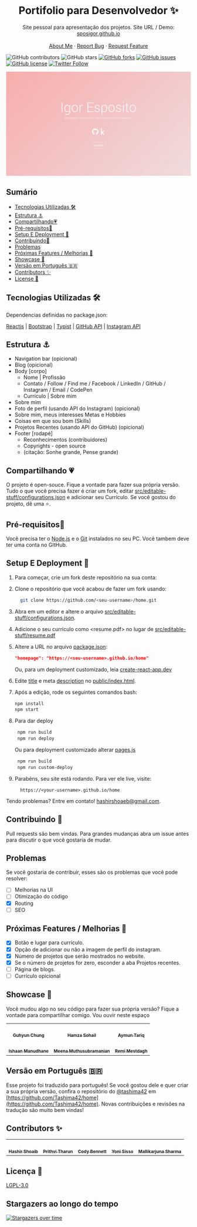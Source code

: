 <!-- PROJECT LOGO -->
<br />
<p align="center">
  <h1 align="center"> Portifolio para Desenvolvedor ✨</h1>

  <p align="center">
    Site pessoal para apresentação dos projetos. Site URL / Demo: 
    <a href="https://sposigor.github.io/spos.github.io/">sposigor.github.io</a>
    <br />
    <br />
    <a href="https://hashirshoaeb.com">About Me</a>
    ·
    <a href="https://github.com/hashirshoaeb/home/issues">Report Bug</a>
    ·
    <a href="https://github.com/hashirshoaeb/home/issues">Request Feature</a>
  </p>
</p>

![GitHub contributors](https://img.shields.io/github/contributors/hashirshoaeb/home?color=ffcc66&style=for-the-badge)
![GitHub stars](https://img.shields.io/github/stars/hashirshoaeb/home?color=ffcc66&style=for-the-badge)
[![GitHub forks](https://img.shields.io/github/forks/hashirshoaeb/home?style=for-the-badge)](https://github.com/hashirshoaeb/star_book/network)
[![GitHub issues](https://img.shields.io/github/issues/hashirshoaeb/home?color=ffcc66&style=for-the-badge)](https://github.com/hashirshoaeb/star_book/issues)
[![GitHub license](https://img.shields.io/github/license/hashirshoaeb/home?style=for-the-badge)](https://github.com/hashirshoaeb/home/blob/master/LICENSE)
[![Twitter Follow](https://img.shields.io/twitter/follow/hashirshoaeb?color=ffcc66&logo=twitter&logoColor=ffffff&style=for-the-badge)](https://twitter.com/hashirshoaeb)

[![Site preview](/public/social-image.png)](https://sposigor.github.io/spos.github.io/)

## Sumário

- [Tecnologias Utilizadas 🛠️](#tecnologias-utilizadas-)
- [Estrutura ⚓](#estrutura-)
- [Compartilhando💗](#compartilhando-)
- [Pré-requisitos🍪](#pré-requisitos)
- [Setup E Deployment 🔧](#setup-e-deployment-)
- [Contribuindo🙌](#contribuindo-)
- [Problemas](#problemas)
- [Próximas Features / Melhorias 🔗](#próximas-features--melhorias-)
- [Showcase 🚀](#showcase-)
- [Versão em Português :brazil:](#versao-em-portugues-)
- [Contributors ✨](#contributors-)
- [License 📄](#license-)

## Tecnologias Utilizadas 🛠️

Dependencias definidas no package.json:

[Reactjs](https://reactjs.org/)
| [Bootstrap](https://getbootstrap.com/)
| [Typist](https://github.com/jstejada/react-typist)
| [GitHub API](https://developer.github.com/v3/repos/)
| [Instagram API](https://www.instagram.com/developer/embedding/)

## Estrutura ⚓

- Navigation bar (opicional)
- Blog (opicional)
- Body [corpo]
  - Nome | Profissão
  - Contato / Follow / Find me / Facebook / LinkedIn / GitHub / Instagram / Email / CodePen
  - Currículo | Sobre mim
-  Sobre mim
  - Foto de perfil (usando API do Instagram) (opicional)
  - Sobre mim, meus interesses Metas e Hobbies
  - Coisas em que sou bom (Skills)
- Projetos Recentes (usando API do GitHub) (opicional)
- Footer [rodapé]
  - Reconhecimentos (contribuidores)
  - Copyrights - open source
  - (citação: Sonhe grande, Pense grande)

## Compartilhando 💗

O projeto é open-souce. Fique a vontade para fazer sua própria versão. Tudo o que você precisa fazer é criar um fork, editar [src/editable-stuff/configurations.json](./src/editable-stuff/configurations.json) e adicionar seu Currículo. Se você gostou do projeto, dê uma ⭐.

## Pré-requisitos🍪

Você precisa ter o [Node.js](https://nodejs.org/en/) e o  [Git](https://git-scm.com/) instalados no seu PC. Você tambem deve ter uma conta no GItHub.

## Setup E Deployment 🔧

1. Para começar, crie um fork deste repositório na sua conta:
2. Clone o repositório que você acabou de fazer um fork usando:

   ```bash
     git clone https://github.com/<seu-username>/home.git
   ```

3. Abra em um editor e altere o arquivo [src/editable-stuff/configurations.json](./src/editable-stuff/configurations.json).

4. Adicione o seu currículo como <resume.pdf> no lugar de [src/editable-stuff/resume.pdf](./src/editable-stuff/)
5. Altere a URL no arquivo [package.json](./package.json):

   ```json
   "homepage": "https://<seu-username>.github.io/home"
   ```

   Ou, para um deployment customizado,  leia [create-react-app.dev](https://create-react-app.dev/docs/deployment/)

6. Edite [title](./public/index.html#L34) e meta [description](./public/index.html#L13) no [public/index.html](./public/index.html).

7. Após a edição, rode os seguintes comandos bash:

   ```bash
   npm install
   npm start
   ```

8. Para dar deploy 

   ```bash
    npm run build
    npm run deploy
   ```

   Ou para deployment customizado alterar [pages.js](./pages.js)

   ```bash
    npm run build
    npm run custom-deploy
   ```

9. Parabéns, seu site está rodando. Para ver ele live, visite:

   ```https
     https://<your-username>.github.io/home
   ```

Tendo problemas? Entre em contato! hashirshoaeb@gmail.com.

## Contribuindo 🙌

Pull requests são bem vindas. Para grandes mudanças abra um issue antes para discutir o que você gostaria de mudar.

## Problemas

Se você gostaria de contribuir, esses são os problemas que você pode resolver:

- [ ] Melhorias na UI
- [ ] Otimização do código
- [x] Routing
- [ ] SEO

## Próximas Features / Melhorias 🔗

- [x] Botão e lugar para currículo.
- [x] Opção de adicionar ou não a imagem de perfil do instagram.
- [x] Número de projetos que serão mostrados no website.
- [x] Se o número de projetos for zero, esconder a aba Projetos recentes.
- [ ] Página de blogs.
- [ ] Currículo opicional

## Showcase 🚀

Você mudou algo no seu código para fazer sua própria versão? Fique a vontade para compartilhar comigo. Vou ouvir neste espaço

<table>
  <tr>
    <td align="center">
      <a href="https://github.com/justiceserv/justiceserv.github.io">
        <img src="READMEdocs/justiceserv-github-io-home.gif" width="300px" alt="" />
        <br />
        <sub><b>Guhyun Chung</b></sub>
      </a>
      <br />
    </td>
    <td align="center">
      <a href="https://github.com/hamzasohail0/home/">
        <img src="READMEdocs/hamzasohail0-github-io-home.gif" width="300px" alt="" />
        <br />
        <sub><b>Hamza Sohail</b></sub>
      </a>
      <br />
    </td>
    <td align="center">
      <a href="https://github.com/AymunTariq/home/">
        <img src="READMEdocs/aymuntariq-github-io-home.gif" width="300px" alt="" />
        <br />
        <sub><b>Aymun Tariq</b></sub>
      </a>
      <br />
    </td>
  </tr>
  <tr>
    <td align="center">
      <a href="https://github.com/ishaan-m/home/">
        <img src="READMEdocs/ishaan-m-github-io-home.gif" width="300px" alt="" />
        <br />
        <sub><b>Ishaan Manudhane</b></sub>
      </a>
      <br />
    </td>
    <td align="center">
      <a href="https://github.com/meenams/home/">
        <img src="READMEdocs/meenams-github-io-home.gif" width="300px" alt="" />
        <br />
        <sub><b>Meena Muthusubramanian</b></sub>
      </a>
      <br />
    </td>
    <td align="center">
      <a href="https://github.com/remimestdagh/home/">
        <img src="READMEdocs/remimestdagh-github-io-home.gif" width="300px" alt="" />
        <br />
        <sub><b>Remi Mestdagh</b></sub>
      </a>
      <br />
    </td>
  </tr>
</table>

## Versão em Português :brazil:

Esse projeto foi traduzido para português! Se você gostou dele e quer criar a sua própria versão, confira o repositório do [@tashima42](https://github.com/tashima42) em [https://github.com/Tashima42/home](https://github.com/Tashima42/home).
Novas contribuições e revisões na tradução são muito bem vindas! 

## Contributors ✨

<table>
  <tr>
    <td align="center">
      <a href="https://www.facebook.com/hashir.shoaeb">
        <img src="https://avatars2.githubusercontent.com/u/35165481?v=4" width="100px" alt="" />
        <br />
        <sub><b>Hashir Shoaib</b></sub>
      </a>
      <br />
    </td>
    <td align="center">
      <a href="https://github.com/iprithvitharun">
        <img src="https://avatars2.githubusercontent.com/u/58725708?v=4" width="100px" alt="" />
        <br />
        <sub><b>Prithvi Tharun</b></sub>
      </a>
      <br />
    </td>
    <td align="center">
      <a href="https://github.com/CodyJasonBennett">
        <img src="https://avatars3.githubusercontent.com/u/23324155?s=460&v=4" width="100px" alt="" />
        <br />
        <sub><b>Cody Bennett</b></sub>
      </a>
      <br />
    </td>
    <td align="center">
      <a href="https://github.com/yonis9">
        <img src="https://avatars3.githubusercontent.com/u/42126841?s=460" width="100px" alt="" />
        <br />
        <sub><b>Yoni Sisso</b></sub>
      </a>
      <br />
    </td>
    <td align="center">
      <a href="https://github.com/mallikarjuna-sharma">
        <img src="https://avatars3.githubusercontent.com/u/40210749?s=460" width="100px" alt="" />
        <br />
        <sub><b>Mallikarjuna Sharma</b></sub>
      </a>
      <br />
    </td>
  </tr>
</table>

## Licença 📄

[LGPL-3.0](https://www.gnu.org/licenses/lgpl-3.0.en.html)

## Stargazers ao longo do tempo

[![Stargazers over time](https://starchart.cc/hashirshoaeb/home.svg)](https://starchart.cc/hashirshoaeb/home)
